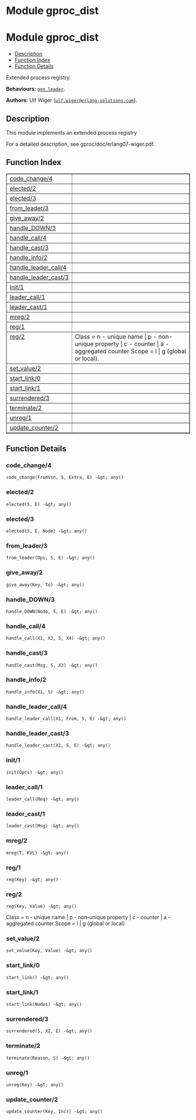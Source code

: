 Module gproc_dist
=================


<h1>Module gproc_dist</h1>

* [Description](#description)
* [Function Index](#index)
* [Function Details](#functions)


Extended process registry.



__Behaviours:__ [`gen_leader`](/Users/uwiger/ETC/git/gproc/deps/gen_leader/doc/gen_leader.md).

__Authors:__ Ulf Wiger ([`ulf.wiger@erlang-solutions.com`](mailto:ulf.wiger@erlang-solutions.com)).

<h2><a name="description">Description</a></h2>



This module implements an extended process registry


For a detailed description, see gproc/doc/erlang07-wiger.pdf.

<h2><a name="index">Function Index</a></h2>



<table width="100%" border="1" cellspacing="0" cellpadding="2" summary="function index"><tr><td valign="top"><a href="#code_change-4">code_change/4</a></td><td></td></tr><tr><td valign="top"><a href="#elected-2">elected/2</a></td><td></td></tr><tr><td valign="top"><a href="#elected-3">elected/3</a></td><td></td></tr><tr><td valign="top"><a href="#from_leader-3">from_leader/3</a></td><td></td></tr><tr><td valign="top"><a href="#give_away-2">give_away/2</a></td><td></td></tr><tr><td valign="top"><a href="#handle_DOWN-3">handle_DOWN/3</a></td><td></td></tr><tr><td valign="top"><a href="#handle_call-4">handle_call/4</a></td><td></td></tr><tr><td valign="top"><a href="#handle_cast-3">handle_cast/3</a></td><td></td></tr><tr><td valign="top"><a href="#handle_info-2">handle_info/2</a></td><td></td></tr><tr><td valign="top"><a href="#handle_leader_call-4">handle_leader_call/4</a></td><td></td></tr><tr><td valign="top"><a href="#handle_leader_cast-3">handle_leader_cast/3</a></td><td></td></tr><tr><td valign="top"><a href="#init-1">init/1</a></td><td></td></tr><tr><td valign="top"><a href="#leader_call-1">leader_call/1</a></td><td></td></tr><tr><td valign="top"><a href="#leader_cast-1">leader_cast/1</a></td><td></td></tr><tr><td valign="top"><a href="#mreg-2">mreg/2</a></td><td></td></tr><tr><td valign="top"><a href="#reg-1">reg/1</a></td><td></td></tr><tr><td valign="top"><a href="#reg-2">reg/2</a></td><td>
Class = n  - unique name
| p  - non-unique property
| c  - counter
| a  - aggregated counter
Scope = l | g (global or local).</td></tr><tr><td valign="top"><a href="#set_value-2">set_value/2</a></td><td></td></tr><tr><td valign="top"><a href="#start_link-0">start_link/0</a></td><td></td></tr><tr><td valign="top"><a href="#start_link-1">start_link/1</a></td><td></td></tr><tr><td valign="top"><a href="#surrendered-3">surrendered/3</a></td><td></td></tr><tr><td valign="top"><a href="#terminate-2">terminate/2</a></td><td></td></tr><tr><td valign="top"><a href="#unreg-1">unreg/1</a></td><td></td></tr><tr><td valign="top"><a href="#update_counter-2">update_counter/2</a></td><td></td></tr></table>




<h2><a name="functions">Function Details</a></h2>


<a name="code_change-4"></a>

<h3>code_change/4</h3>





`code_change(FromVsn, S, Extra, E) -&gt; any()`

<a name="elected-2"></a>

<h3>elected/2</h3>





`elected(S, E) -&gt; any()`

<a name="elected-3"></a>

<h3>elected/3</h3>





`elected(S, E, Node) -&gt; any()`

<a name="from_leader-3"></a>

<h3>from_leader/3</h3>





`from_leader(Ops, S, E) -&gt; any()`

<a name="give_away-2"></a>

<h3>give_away/2</h3>





`give_away(Key, To) -&gt; any()`

<a name="handle_DOWN-3"></a>

<h3>handle_DOWN/3</h3>





`handle_DOWN(Node, S, E) -&gt; any()`

<a name="handle_call-4"></a>

<h3>handle_call/4</h3>





`handle_call(X1, X2, S, X4) -&gt; any()`

<a name="handle_cast-3"></a>

<h3>handle_cast/3</h3>





`handle_cast(Msg, S, X3) -&gt; any()`

<a name="handle_info-2"></a>

<h3>handle_info/2</h3>





`handle_info(X1, S) -&gt; any()`

<a name="handle_leader_call-4"></a>

<h3>handle_leader_call/4</h3>





`handle_leader_call(X1, From, S, E) -&gt; any()`

<a name="handle_leader_cast-3"></a>

<h3>handle_leader_cast/3</h3>





`handle_leader_cast(X1, S, E) -&gt; any()`

<a name="init-1"></a>

<h3>init/1</h3>





`init(Opts) -&gt; any()`

<a name="leader_call-1"></a>

<h3>leader_call/1</h3>





`leader_call(Req) -&gt; any()`

<a name="leader_cast-1"></a>

<h3>leader_cast/1</h3>





`leader_cast(Msg) -&gt; any()`

<a name="mreg-2"></a>

<h3>mreg/2</h3>





`mreg(T, KVL) -&gt; any()`

<a name="reg-1"></a>

<h3>reg/1</h3>





`reg(Key) -&gt; any()`

<a name="reg-2"></a>

<h3>reg/2</h3>





`reg(Key, Value) -&gt; any()`




Class = n  - unique name
| p  - non-unique property
| c  - counter
| a  - aggregated counter
Scope = l | g (global or local)
<a name="set_value-2"></a>

<h3>set_value/2</h3>





`set_value(Key, Value) -&gt; any()`

<a name="start_link-0"></a>

<h3>start_link/0</h3>





`start_link() -&gt; any()`

<a name="start_link-1"></a>

<h3>start_link/1</h3>





`start_link(Nodes) -&gt; any()`

<a name="surrendered-3"></a>

<h3>surrendered/3</h3>





`surrendered(S, X2, E) -&gt; any()`

<a name="terminate-2"></a>

<h3>terminate/2</h3>





`terminate(Reason, S) -&gt; any()`

<a name="unreg-1"></a>

<h3>unreg/1</h3>





`unreg(Key) -&gt; any()`

<a name="update_counter-2"></a>

<h3>update_counter/2</h3>





`update_counter(Key, Incr) -&gt; any()`

